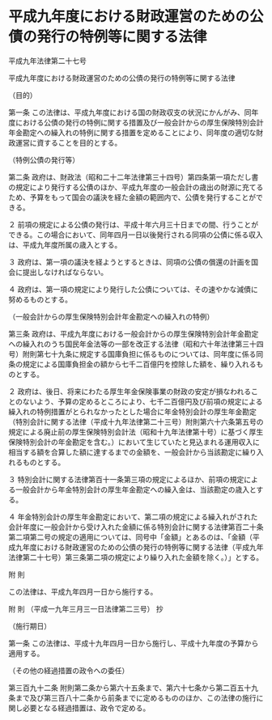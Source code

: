 # 平成九年度における財政運営のための公債の発行の特例等に関する法律

平成九年法律第二十七号

平成九年度における財政運営のための公債の発行の特例等に関する法律

（目的）

第一条 この法律は、平成九年度における国の財政収支の状況にかんがみ、同年度における公債の発行の特例に関する措置及び一般会計からの厚生保険特別会計年金勘定への繰入れの特例に関する措置を定めることにより、同年度の適切な財政運営に資することを目的とする。

（特例公債の発行等）

第二条 政府は、財政法（昭和二十二年法律第三十四号）第四条第一項ただし書の規定により発行する公債のほか、平成九年度の一般会計の歳出の財源に充てるため、予算をもって国会の議決を経た金額の範囲内で、公債を発行することができる。

２ 前項の規定による公債の発行は、平成十年六月三十日までの間、行うことができる。この場合において、同年四月一日以後発行される同項の公債に係る収入は、平成九年度所属の歳入とする。

３ 政府は、第一項の議決を経ようとするときは、同項の公債の償還の計画を国会に提出しなければならない。

４ 政府は、第一項の規定により発行した公債については、その速やかな減債に努めるものとする。

（一般会計からの厚生保険特別会計年金勘定への繰入れの特例）

第三条 政府は、平成九年度における一般会計からの厚生保険特別会計年金勘定への繰入れのうち国民年金法等の一部を改正する法律（昭和六十年法律第三十四号）附則第七十九条に規定する国庫負担に係るものについては、同年度に係る同条の規定による国庫負担金の額から七千二百億円を控除した額を、繰り入れるものとする。

２ 政府は、後日、将来にわたる厚生年金保険事業の財政の安定が損なわれることのないよう、予算の定めるところにより、七千二百億円及び前項の規定による繰入れの特例措置がとられなかったとした場合に年金特別会計の厚生年金勘定（特別会計に関する法律（平成十九年法律第二十三号）附則第六十六条第五号の規定による廃止前の厚生保険特別会計法（昭和十九年法律第十号）に基づく厚生保険特別会計の年金勘定を含む。）において生じていたと見込まれる運用収入に相当する額を合算した額に達するまでの金額を、一般会計から当該勘定に繰り入れるものとする。

３ 特別会計に関する法律第百十一条第三項の規定によるほか、前項の規定による一般会計から年金特別会計の厚生年金勘定への繰入金は、当該勘定の歳入とする。

４ 年金特別会計の厚生年金勘定において、第二項の規定による繰入れがされた会計年度に一般会計から受け入れた金額に係る特別会計に関する法律第百二十条第二項第二号の規定の適用については、同号中「金額」とあるのは、「金額（平成九年度における財政運営のための公債の発行の特例等に関する法律（平成九年法律第二十七号）第三条第二項の規定により繰り入れた金額を除く。）」とする。

附 則

この法律は、平成九年四月一日から施行する。

附 則 （平成一九年三月三一日法律第二三号） 抄

（施行期日）

第一条 この法律は、平成十九年四月一日から施行し、平成十九年度の予算から適用する。

（その他の経過措置の政令への委任）

第三百九十二条 附則第二条から第六十五条まで、第六十七条から第二百五十九条まで及び第三百八十二条から前条までに定めるもののほか、この法律の施行に関し必要となる経過措置は、政令で定める。
